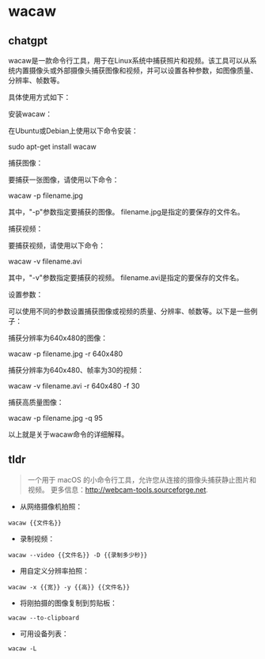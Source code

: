 # wacaw 
## chatgpt 
wacaw是一款命令行工具，用于在Linux系统中捕获照片和视频。该工具可以从系统内置摄像头或外部摄像头捕获图像和视频，并可以设置各种参数，如图像质量、分辨率、帧数等。

具体使用方式如下：

安装wacaw：

在Ubuntu或Debian上使用以下命令安装：

sudo apt-get install wacaw

捕获图像：

要捕获一张图像，请使用以下命令：

wacaw -p filename.jpg

其中，"-p"参数指定要捕获的图像。 filename.jpg是指定的要保存的文件名。 

捕获视频：

要捕获视频，请使用以下命令：

wacaw -v filename.avi

其中，"-v"参数指定要捕获的视频。 filename.avi是指定的要保存的文件名。

设置参数：

可以使用不同的参数设置捕获图像或视频的质量、分辨率、帧数等。以下是一些例子：

捕获分辨率为640x480的图像：

wacaw -p filename.jpg -r 640x480

捕获分辨率为640x480、帧率为30的视频：

wacaw -v filename.avi -r 640x480 -f 30

捕获高质量图像：

wacaw -p filename.jpg -q 95

以上就是关于wacaw命令的详细解释。 

## tldr 
 
> 一个用于 macOS 的小命令行工具，允许您从连接的摄像头捕获静止图片和视频。
> 更多信息：<http://webcam-tools.sourceforge.net>.

- 从网络摄像机拍照：

`wacaw {{文件名}}`

- 录制视频：

`wacaw --video {{文件名}} -D {{录制多少秒}}`

- 用自定义分辨率拍照：

`wacaw -x {{宽}} -y {{高}} {{文件名}}`

- 将刚拍摄的图像复制到剪贴板：

`wacaw --to-clipboard`

- 可用设备列表：

`wacaw -L`
